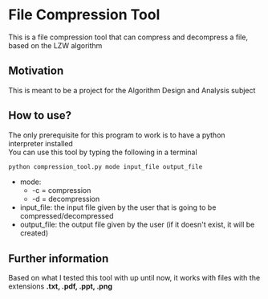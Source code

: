 # File Compression Tool
This is a file compression tool that can compress and decompress a file, based on the LZW algorithm

## Motivation
This is meant to be a project for the Algorithm Design and Analysis subject 

## How to use?
The only prerequisite for this program to work is to have a python interpreter installed  
You can use this tool by typing the following in a terminal
```sh
python compression_tool.py mode input_file output_file
```
* mode:
  * -c = compression
  * -d = decompression
* input_file: the input file given by the user that is going to be compressed/decompressed
* output_file: the output file given by the user (if it doesn't exist, it will be created)

## Further information
Based on what I tested this tool with up until now, it works with files with the extensions **.txt, .pdf, .ppt, .png**  
